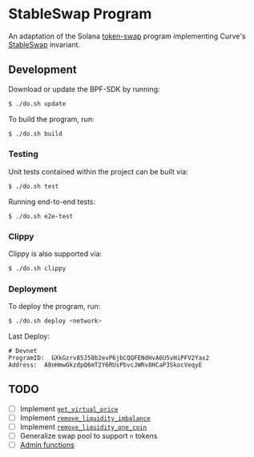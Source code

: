 # StableSwap Program

An adaptation of the Solana [token-swap](https://github.com/solana-labs/solana-program-library/tree/master/token-swap/program) program implementing Curve's [StableSwap](https://www.curve.fi/stableswap-paper.pdf) invariant.

## Development

Download or update the BPF-SDK by running:

```bash
$ ./do.sh update
```

To build the program, run:

```bash
$ ./do.sh build
```

### Testing

Unit tests contained within the project can be built via:

```bash
$ ./do.sh test
```

Running end-to-end tests:

```
$ ./do.sh e2e-test
```

### Clippy

Clippy is also supported via:

```bash
$ ./do.sh clippy
```

### Deployment

To deploy the program, run:
```bash
$ ./do.sh deploy <network>
```

Last Deploy:
```
# Devnet
ProgramID:  GXkGzrv85J58b2evP6jbCQQFENdHvA6U5vHiPFV2Yax2
Address:  A8nHmwGkzdpQ6mT2Y6RUsPbvcJWRv8HCaP3SkocVeqyE
```

## TODO

- [ ] Implement [`get_virtual_price`](https://github.com/curvefi/curve-contract/blob/4aa3832a4871b1c5b74af7f130c5b32bdf703af5/contracts/pool-templates/base/SwapTemplateBase.vy#L241)
- [ ] Implement [`remove_liquidity_imbalance`](https://github.com/curvefi/curve-contract/blob/4aa3832a4871b1c5b74af7f130c5b32bdf703af5/contracts/pool-templates/base/SwapTemplateBase.vy#L539)
- [ ] Implement [`remove_liquidity_one_coin`](https://github.com/curvefi/curve-contract/blob/4aa3832a4871b1c5b74af7f130c5b32bdf703af5/contracts/pool-templates/base/SwapTemplateBase.vy#L695)
- [ ] Generalize swap pool to support `n` tokens
- [ ] [Admin functions](https://github.com/curvefi/curve-contract/blob/4aa3832a4871b1c5b74af7f130c5b32bdf703af5/contracts/pool-templates/base/SwapTemplateBase.vy#L732)
